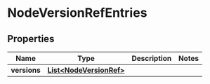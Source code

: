 
# NodeVersionRefEntries

## Properties
Name | Type | Description | Notes
------------ | ------------- | ------------- | -------------
**versions** | [**List&lt;NodeVersionRef&gt;**](NodeVersionRef.md) |  | 



